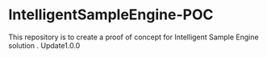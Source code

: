 # IntelligentSampleEngine-POC
This repository is to create a proof of concept for Intelligent Sample Engine solution . Update1.0.0
